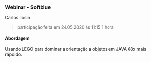 ### Webinar - Softblue
Carlos Tosin
> participação feita em 24.05.2020 às 11:15
> 1 hora

#### Abordagem
Usando LEGO para dominar a orientação a objetos em JAVA 68x mais rápdido.
